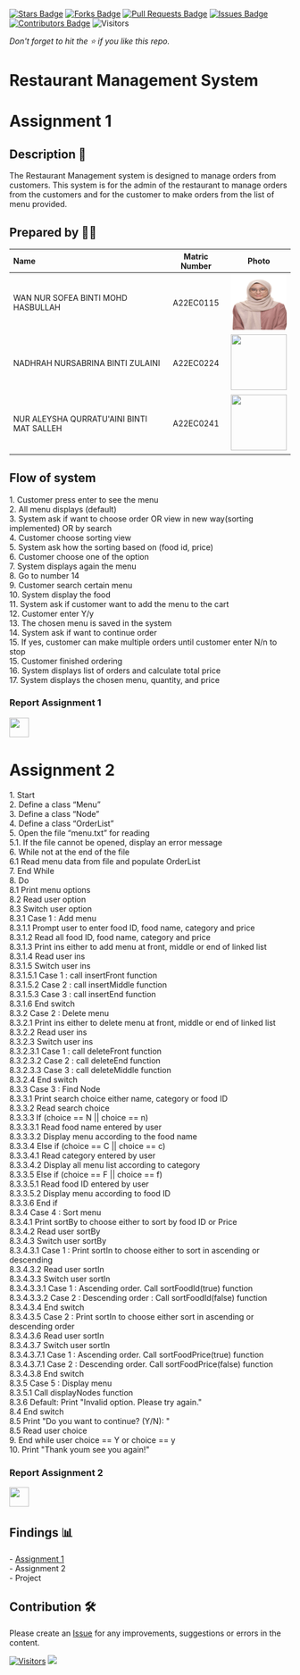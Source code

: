 [![Stars Badge](https://img.shields.io/github/stars/jjn7702/SECJ2013-DSA)](https://github.com/jjn7702/SECJ2013-DSA/Submission/Sample/stargazers)
[![Forks Badge](https://img.shields.io/github/forks/jjn7702/SECJ2013-DSA)](https://github.com/jjn7702/SECJ2013-DSA/Submission/Sample/network/members)
[![Pull Requests Badge](https://img.shields.io/github/issues-pr/jjn7702/SECJ2013-DSA)](https://github.com/jjn7702/SECJ2013-DSA/Submission/Sample/pulls)
[![Issues Badge](https://img.shields.io/github/issues/jjn7702/SECJ2013-DSA)](https://github.com/jjn7702/SECJ2013-DSA/Submission/Sample/issues)
[![Contributors Badge](https://img.shields.io/github/contributors/jjn7702/SECJ2013-DSA?color=2b9348)](https://github.com/jjn7702/SECJ2013-DSA/Submission/Sample/graphs/contributors)
![Visitors](https://api.visitorbadge.io/api/visitors?path=https%3A%2F%2Fgithub.com%2Fjjn7702%2FSECJ2013-DSA%2FSubmission%2FSample&labelColor=%23d9e3f0&countColor=%23697689&style=flat)

_Don't forget to hit the :star: if you like this repo._

<h1>Restaurant Management System</h1>
<h1>Assignment 1</h1>
<h2>Description 📝</h2>
<p>The Restaurant Management system is designed to manage orders from customers. This system is for the admin of the restaurant to manage orders from the customers and for the customer to make orders from the list of menu provided. </p>

<h2> Prepared by 🧑‍💻</h2>

| Name             | Matric Number | Photo                                                         |
| :---------------- | :-------------: | :------------------------------------------------------------: |
| WAN NUR SOFEA BINTI MOHD HASBULLAH   | A22EC0115        | <a href="https://www.freepik.com/icon/graduated_4537051" title="Icon by Trazobanana"><img src="https://github.com/wannursofea/Mypicture/blob/main/UTM_GAMBAR_ID_CARD-removebg-preview.png?raw=true" width=100px, height=100px>     |
| NADHRAH NURSABRINA BINTI ZULAINI     | A22EC0224        | <a href="https://www.freepik.com/icon/graduated_4537051" title="Icon by Trazobanana"><img src="https://github.com/drshahizan/software-engineering/blob/main/proposal/submission/sec02/Alpha/Photo/kad%20matrik.jpg?raw=true" width=100px, height=100px>         |
| NUR ALEYSHA QURRATU'AINI BINTI MAT SALLEH       | A22EC0241        | <a href="https://www.freepik.com/icon/graduated_4537051" title="Icon by Trazobanana"><img src="https://github.com/drshahizan/software-engineering/blob/main/proposal/submission/sec02/Alpha/Photo/GAMBAR%20KAD%20MATRIK%20UTM.jpeg?raw=true" width=100px, height=100px>         |

<h2>Flow of system</h2>

<p>
1. Customer press enter to see the menu <br>
2. All menu displays (default) <br>
3. System ask if want to choose order OR view in new way(sorting implemented) OR by search <br>
4. Customer choose sorting view <br>
5. System ask how the sorting based on (food id, price) <br>
6. Customer choose one of the option <br>
7. System displays again the menu <br>
8. Go to number 14 <br>
9. Customer search certain menu <br>
10. System display the food <br>
11. System ask if customer want to add the menu to the cart <br>
12. Customer enter Y/y <br>
13. The chosen menu is saved in the system <br>
14. System ask if want to continue order <br>
15. If yes, customer can make multiple orders until customer enter N/n to stop <br> 
15. Customer finished ordering <br>
16. System displays list of orders and calculate total price <br>
17. System displays the chosen menu, quantity, and price 
</p>

<h3>Report Assignment 1</h3>
<a href="https://docs.google.com/document/d/1Zo1a1CUOtAN9jOG7cpsusQ4GQOKJwSBSsdrvTltsyAc/edit?usp=sharing"><img src="./images/document1.png" width="35px" height="35px" ></a> 


<h1>Assignment 2</h1>
<p>
1. Start <br>
2. Define a class “Menu” <br>
3. Define a class “Node” <br>
4. Define a class “OrderList” <br>
5. Open the file “menu.txt” for reading <br>
	5.1. If the file cannot be opened, display an error message <br>
6. While not at the end of the file <br>
	6.1 Read menu data from file and populate OrderList <br>
7. End While <br>
8. Do <br>
	8.1 Print menu options <br>
	8.2 Read user option <br>
	8.3 Switch user option <br>
		8.3.1 Case 1 : Add menu <br>
			8.3.1.1 Prompt user to enter food ID, food name, category and price <br>
			8.3.1.2 Read all food ID, food name, category and price <br>
			8.3.1.3 Print ins either to add menu at front, middle or end of linked list <br>
			8.3.1.4 Read user ins <br>
			8.3.1.5 Switch user ins <br>
				8.3.1.5.1 Case 1 : call insertFront function <br>
				8.3.1.5.2 Case 2 : call insertMiddle function <br>
				8.3.1.5.3 Case 3 : call insertEnd function <br>
			8.3.1.6 End switch <br>
		8.3.2 Case 2 : Delete menu <br>
			8.3.2.1 Print ins either to delete menu at front, middle or end of linked list <br>
			8.3.2.2 Read user ins <br>
			8.3.2.3 Switch user ins <br>
				8.3.2.3.1 Case 1 : call deleteFront function <br>
				8.3.2.3.2 Case 2 : call deleteEnd function <br>
				8.3.2.3.3 Case 3 : call deleteMiddle function <br>
			8.3.2.4 End switch <br>
		8.3.3 Case 3 : Find Node <br>
			8.3.3.1 Print search choice either name, category or food ID <br>
			8.3.3.2 Read search choice <br>
			8.3.3.3 If (choice == N || choice == n) <br>
				8.3.3.3.1 Read food name entered by user <br>
				8.3.3.3.2 Display menu according to the food name <br>
			8.3.3.4 Else if (choice == C || choice == c) <br>
				8.3.3.4.1 Read category entered by user <br>
				8.3.3.4.2 Display all menu list according to category <br>
			8.3.3.5 Else if (choice == F || choice == f) <br>
				8.3.3.5.1 Read food ID entered by user <br>
				8.3.3.5.2 Display menu according to food ID <br>
			8.3.3.6 End if <br>
		8.3.4 Case 4 : Sort menu <br>
			8.3.4.1 Print sortBy to choose either to sort by food ID or Price <br>
			8.3.4.2 Read user sortBy <br>
			8.3.4.3 Switch user sortBy <br>
				8.3.4.3.1 Case 1 : Print sortIn to choose either to sort in ascending or descending <br>
				8.3.4.3.2 Read user sortIn <br>
				8.3.4.3.3 Switch user sortIn <br>
					8.3.4.3.3.1 Case 1 : Ascending order. Call sortFoodId(true) function <br>
					8.3.4.3.3.2 Case 2 : Descending order : Call sortFoodId(false) function <br>
				8.3.4.3.4 End switch <br>
				8.3.4.3.5 Case 2 : Print sortIn to choose either sort in ascending or descending order <br>
				8.3.4.3.6 Read user sortIn <br>
				8.3.4.3.7 Switch user sortIn <br>
						8.3.4.3.7.1 Case 1 : Ascending order. Call sortFoodPrice(true) function <br>
						8.3.4.3.7.1 Case 2 : Descending order. Call sortFoodPrice(false) function <br>
				8.3.4.3.8 End switch <br>
		8.3.5 Case 5 : Display menu <br>
			8.3.5.1 Call displayNodes function <br>
		8.3.6 Default: Print "Invalid option. Please try again." <br>
	8.4 End switch <br>
	8.5 Print "Do you want to continue? (Y/N): " <br>
	8.5 Read user choice <br>
9. End while user choice == Y or choice == y <br>
10. Print "Thank youm see you again!" <br>

<h3>Report Assignment 2</h3>
<a href="https://docs.google.com/document/d/1svn2Y7EqNPjK_v5B6-LRwq7I5qcATWdD85veZjv7Efs/edit?usp=sharing"><img src="./images/document1.png" width="35px" height="35px" ></a> 

</p>
<h2>Findings 📊</h2>
- <a href="https://github.com/jjn7702/SECJ2013-DSA/blob/main/Submission/sec02/Tupperware/Assignment1/assingment1.md">Assignment 1 </a><br>
- Assignment 2<br>
- Project<br>

## Contribution 🛠️
Please create an [Issue](https://github.com/jjn7702/SECJ2013-DSA/Submission/Sample/issues) for any improvements, suggestions or errors in the content.

[![Visitors](https://api.visitorbadge.io/api/visitors?path=https%3A%2F%2Fgithub.com%2Fjjn7702&labelColor=%23697689&countColor=%23555555&style=plastic)](https://visitorbadge.io/status?path=https%3A%2F%2Fgithub.com%2Fjjn7702)
![](https://hit.yhype.me/github/profile?user_id=81284918)

